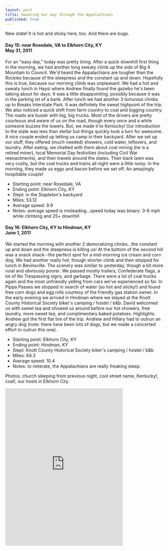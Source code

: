 ```yaml
---
layout: post
title: Sweating our way through the Appalachians
published: true
---
```

New state! It is hot and sticky here, too. And there are bugs.

#### Day 15: near Rosedale, VA to Elkhorn City, KY<br/>May 31, 2011

For an "easy day," today was pretty tiring. After a quick downhill first thing in the
morning, we had another long sweaty climb up the side of Big A Mountain to
Council. We'd heard the Appalachians are tougher than the Rockies because of
the steepness and the constant up and down. Hopefully this is true, because our
morning climb was unpleasant.  We had a hot and sweaty lunch in Haysi where
Andrew finally found the gazebo he's been talking about for days. It was a
little disappointing, possibly because it was in the parking lot of a bank.
After lunch we had another 3 torturous climbs up to Breaks Interstate Park. It
was definitely the sweat highpoint of the trip. We also noticed a quick shift
from farm country to coal and logging country. The roads are busier with big,
big trucks. Most of the drivers are pretty courteous and aware of us on the
road, though every once and a while someone buzzes the towers. But, we made it
to Kentucky!  Our introduction to the state was less than stellar but things
quickly took a turn for awesome. A nice couple ended up letting us camp in
their backyard. After we set up our stuff, they offered (much needed) showers,
cold water, leftovers, and laundry. After eating, we chatted with them about
coal mining (he is a retired miner), local Memorial Day festivities (including
Civil War reenactments), and their travels around the states. Their back lawn
was very cushy, but the coal trucks and trains all night were a little noisy.
In the morning, they made us eggs and bacon before we set off. An amazingly
hospitable couple!

* Starting point: near Rosedale, VA
* Ending point: Elkhorn City, KY
* Slept: in the Stapleton's backyard
* Miles: 53.12
* Average speed: 9.9
* Notes: average speed is misleading...speed today was binary: 3-6 mph while
climbing and 25+ downhill

#### Day 16: Elkhorn City, KY to Hindman, KY<br/>June 1, 2011

We started the morning with another 2 demoralizing climbs...the constant
up and down and the steepness is killing us! At the bottom of the second hill
was a snack shack--the perfect spot for a mid-morning ice cream and corn dog.
We had another really hot, though shorter climb and then stopped for lunch in
Bevinsville. The scenery was similar to yesterday, though a bit more rural and
obviously poorer. We passed mostly trailers, Confederate flags, a lot of No
Trespassing signs, and garbage. There were a lot of coal trucks again and the
most unfriendly yelling from cars we've experienced so far.  In Pippa Passes we
stopped in search of water (so hot and sticky!) and found free corn dogs and
egg rolls courtesy of the friendly gas station owner.  In the early evening we
arrived in Hindman where we stayed at the Knott County Historical Society
biker's camping / hostel / b&b. David welcomed us with sweet tea and showed us
around before our hot showers, free laundry, more sweet tea, and complimentary
baked potatoes.  Highlights: Andrew got the first flat tire of the trip. Andrew
and Hillary had to outrun an angry dog (note: there have been lots of dogs, but
we made a concerted effort to outrun this one).

* Starting point: Elkhorn City, KY
* Ending point: Hindman, KY
* Slept: Knott County Historical Society biker's camping / hostel / b&b
* Miles: 64.3
* Average speed: 10.4
* Notes: to reiterate, the Appalachians are really freaking steep.

Photos: church sleeping from previous night, cool street name, Kentucky!, coal!, our hosts in Elkhorn City.

<iframe src="https://www.flickr.com/photos/123683527@N06/13944914383/in/set-72157644168687155/player/" width="375" height="500" frameborder="0" allowfullscreen webkitallowfullscreen mozallowfullscreen oallowfullscreen msallowfullscreen></iframe>
